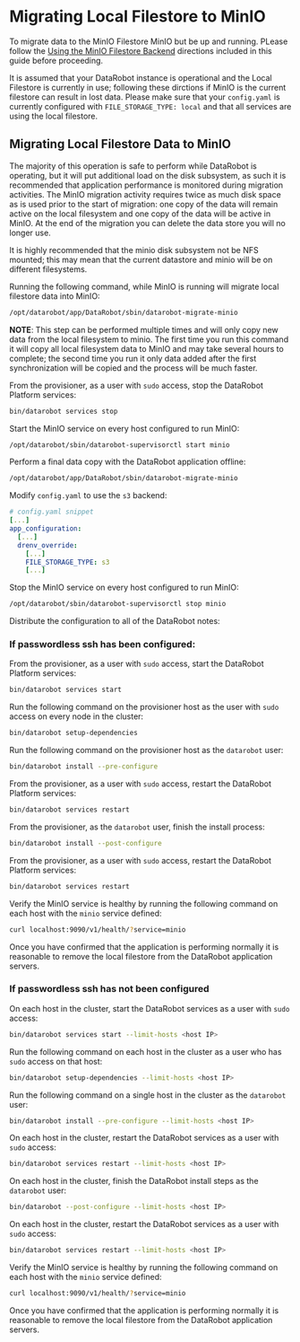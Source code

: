 # Migrating Local Filestore to MinIO

To migrate data to the MinIO Filestore MinIO but be up and running.  PLease follow the [Using the MinIO Filestore Backend](minio-filestore.md) directions included in this guide before proceeding.

It is assumed that your DataRobot instance is operational and the Local Filestore is currently in use; following these dirctions if MinIO is the current filestore can result in lost data.  Please make sure that your `config.yaml` is currently configured with `FILE_STORAGE_TYPE: local` and that all services are using the local filestore.

## Migrating Local Filestore Data to MinIO

The majority of this operation is safe to perform while DataRobot is operating, but it will put additional load on the disk subsystem, as such it is recommended that application performance is monitored during migration activities.  The MinIO migration activity requires twice as much disk space as is used prior to the start of migration: one copy of the data will remain active on the local filesystem and one copy of the data will be active in MinIO.  At the end of the migration you can delete the data store you will no longer use.

It is highly recommended that the minio disk subsystem not be NFS mounted; this may mean that the current datastore and minio will be on different filesystems.

Running the following command, while MinIO is running will migrate local filestore data into MinIO:
```bash
/opt/datarobot/app/DataRobot/sbin/datarobot-migrate-minio
```

**NOTE**: This step can be performed multiple times and will only copy new data from the local filesystem to minio.  The first time you run this command it will copy all local filesystem data to MinIO and may take several hours to complete; the second time you run it only data added after the first synchronization will be copied and the process will be much faster.

From the provisioner, as a user with `sudo` access, stop the DataRobot Platform services:

```bash
bin/datarobot services stop
```

Start the MinIO service on every host configured to run MinIO:

```bash
/opt/datarobot/sbin/datarobot-supervisorctl start minio
```

Perform a final data copy with the DataRobot application offline:

```bash
/opt/datarobot/app/DataRobot/sbin/datarobot-migrate-minio
```

Modify `config.yaml` to use the `s3` backend:

```yaml
# config.yaml snippet
[...]
app_configuration:
  [...]
  drenv_override:
    [...]
    FILE_STORAGE_TYPE: s3
    [...]
```


Stop the MinIO service on every host configured to run MinIO:

```bash
/opt/datarobot/sbin/datarobot-supervisorctl stop minio
```


Distribute the configuration to all of the DataRobot notes:

### If passwordless ssh has been configured:

From the provisioner, as a user with `sudo` access, start the DataRobot Platform services:
```bash
bin/datarobot services start
```

Run the following command on the provisioner host as the user with `sudo` access on every node in the cluster:
```bash
bin/datarobot setup-dependencies
```

Run the following command on the provisioner host as the `datarobot` user:
```bash
bin/datarobot install --pre-configure
```

From the provisioner, as a user with `sudo` access, restart the DataRobot Platform services:
```bash
bin/datarobot services restart
```

From the provisioner, as the `datarobot` user, finish the install process:
```bash
bin/datarobot install --post-configure
```

From the provisioner, as a user with `sudo` access, restart the DataRobot Platform services:
```bash
bin/datarobot services restart
```

Verify the MinIO service is healthy by running the following command on each host with the `minio` service defined:

```bash
curl localhost:9090/v1/health/?service=minio
```

Once you have confirmed that the application is performing normally it is reasonable to remove the local filestore from the DataRobot application servers.

### If passwordless ssh has not been configured

On each host in the cluster, start the DataRobot services as a user with `sudo` access:
```bash
bin/datarobot services start --limit-hosts <host IP>
```

Run the following command on each host in the cluster as a user who has `sudo` access on that host:
```bash
bin/datarobot setup-dependencies --limit-hosts <host IP>
```

Run the following command on a single host in the cluster as the `datarobot` user:
```bash
bin/datarobot install --pre-configure --limit-hosts <host IP>
```

On each host in the cluster, restart the DataRobot services as a user with `sudo` access:
```bash
bin/datarobot services restart --limit-hosts <host IP>
```

On each host in the cluster, finish the DataRobot install steps as the `datarobot` user:
```bash
bin/datarobot --post-configure --limit-hosts <host IP>
```

On each host in the cluster, restart the DataRobot services as a user with `sudo` access:
```bash
bin/datarobot services restart --limit-hosts <host IP>
```

Verify the MinIO service is healthy by running the following command on each host with the `minio` service defined:

```bash
curl localhost:9090/v1/health/?service=minio
```

Once you have confirmed that the application is performing normally it is reasonable to remove the local filestore from the DataRobot application servers.

